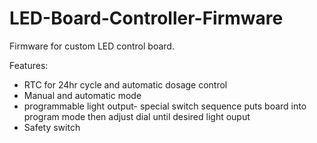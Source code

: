# LED-Board-Controller-Firmware
Firmware for custom LED control board. 

Features:
* RTC for 24hr cycle and automatic dosage control
* Manual and automatic mode
* programmable light output- special switch sequence puts board into program mode then adjust dial until desired light ouput
* Safety switch
